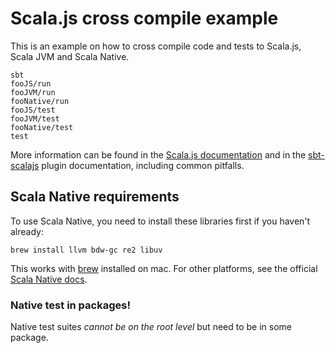 # Scala.js cross compile example

This is an example on how to cross compile code and tests to Scala.js, Scala JVM and Scala Native.

    sbt
    fooJS/run
    fooJVM/run
    fooNative/run
    fooJS/test
    fooJVM/test
    fooNative/test
    test

More information can be found in the
[Scala.js documentation](http://www.scala-js.org/doc/sbt/cross-building.html) and in the [sbt-scalajs](http://www.scala-js.org/api/sbt-scalajs/latest/#org.scalajs.sbtplugin.cross.CrossProject) plugin documentation, including common pitfalls.


## Scala Native requirements

To use Scala Native, you need to install these libraries first if you haven't already: 

    brew install llvm bdw-gc re2 libuv
    
This works with [brew](https://brew.sh) installed on mac. For other platforms, see the official [Scala Native docs](http://www.scala-native.org/en/latest/user/setup.html#installing-llvm-clang-and-native-libraries).
    
    
### Native test in packages!

Native test suites _cannot be on the root level_ but need to be in some package.
